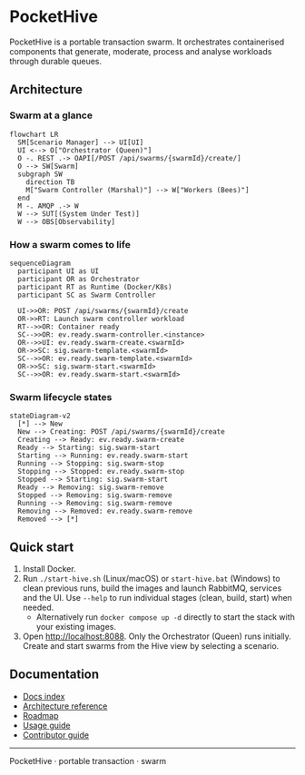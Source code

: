 # PocketHive

PocketHive is a portable transaction swarm. It orchestrates containerised components that generate, moderate, process and analyse workloads through durable queues.

## Architecture

### Swarm at a glance

```mermaid
flowchart LR
  SM[Scenario Manager] --> UI[UI]
  UI <--> O["Orchestrator (Queen)"]
  O -. REST .-> OAPI[/POST /api/swarms/{swarmId}/create/]
  O --> SW[Swarm]
  subgraph SW
    direction TB
    M["Swarm Controller (Marshal)"] --> W["Workers (Bees)"]
  end
  M -. AMQP .-> W
  W --> SUT[(System Under Test)]
  W --> OBS[Observability]
```

### How a swarm comes to life

```mermaid
sequenceDiagram
  participant UI as UI
  participant OR as Orchestrator
  participant RT as Runtime (Docker/K8s)
  participant SC as Swarm Controller

  UI->>OR: POST /api/swarms/{swarmId}/create
  OR->>RT: Launch swarm controller workload
  RT-->>OR: Container ready
  SC-->>OR: ev.ready.swarm-controller.<instance>
  OR-->>UI: ev.ready.swarm-create.<swarmId>
  OR->>SC: sig.swarm-template.<swarmId>
  SC-->>OR: ev.ready.swarm-template.<swarmId>
  OR->>SC: sig.swarm-start.<swarmId>
  SC-->>OR: ev.ready.swarm-start.<swarmId>
```

### Swarm lifecycle states

```mermaid
stateDiagram-v2
  [*] --> New
  New --> Creating: POST /api/swarms/{swarmId}/create
  Creating --> Ready: ev.ready.swarm-create
  Ready --> Starting: sig.swarm-start
  Starting --> Running: ev.ready.swarm-start
  Running --> Stopping: sig.swarm-stop
  Stopping --> Stopped: ev.ready.swarm-stop
  Stopped --> Starting: sig.swarm-start
  Ready --> Removing: sig.swarm-remove
  Stopped --> Removing: sig.swarm-remove
  Running --> Removing: sig.swarm-remove
  Removing --> Removed: ev.ready.swarm-remove
  Removed --> [*]
```

## Quick start
1. Install Docker.
2. Run `./start-hive.sh` (Linux/macOS) or `start-hive.bat` (Windows) to clean previous runs, build the images and launch RabbitMQ, services and the UI. Use `--help` to run individual stages (clean, build, start) when needed.
   - Alternatively run `docker compose up -d` directly to start the stack with your existing images.
3. Open <http://localhost:8088>. Only the Orchestrator (Queen) runs initially. Create and start swarms from the Hive view by selecting a scenario.

## Documentation
- [Docs index](docs/README.md)
- [Architecture reference](docs/ARCHITECTURE.md)
- [Roadmap](docs/ROADMAP.md)
- [Usage guide](docs/USAGE.md)
- [Contributor guide](CONTRIBUTING.md)

---

PocketHive · portable transaction · swarm
